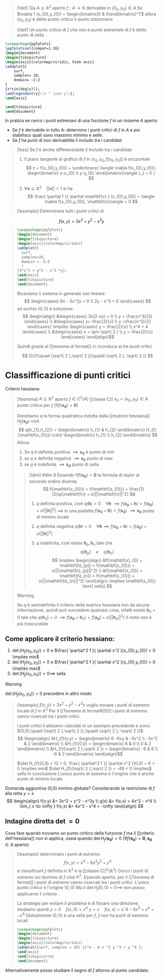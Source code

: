 >[!def]
>Sia $A \subseteq \mathbb{R}^2$ aperto
>$f : A \to \mathbb{R}$ derivabile in $(X_{0},y_{0}) \in A$
>Se $\nabla f (x_{0},y_{0}) = \begin{bmatrix}0 & 0\end{bmatrix}^T$ allora $(x_{0},y_{0})$ è detto punto critico o punto stazionario

>[!def]
>Un punto critico di $f$ che non è punto estremale di $f$ è detto punto di sella


```tikz
\usepackage{pgfplots}
\pgfplotsset{compat=1.16}
\begin{document}
\begin{tikzpicture}
\begin{axis}[colormap/viridis, hide axis]
\addplot3[
	surf,
	samples= 18,
	domain= -2:2
]
{x*sin(deg(y))};
\addlegendentry{\(x * \sin y\)};
\end{axis}

\end{tikzpicture}
\end{document}
```

In pratica se cerco i punti estremavi di una funzione $f$ in un insieme $A$ aperto
- Se $f$ è derivabile in tutto A: determino i punti critici di $f$ in $A$ e poi stabilisco quali sono massimo minimo e selle.
- Se $f$ ha punti di non derivabilità li includo tra i candidati

>[!oss]
> Se $f$ è anche differenziabile li includo tra i candidati
> 1. Il piano tangente al grafico di $f$ in $(x_{0},y_{0},f(x_{0},y_{0}))$ è orizzontale
> 	$$ z = f(x_{0},y_{0}) + \underbrace{ \langle \nabla f(x_{0},y_{0}), \begin{bmatrix}
>x-x_{0} \\
y-y_{0}
\end{bmatrix}\rangle }_{ = 0 } $$
>
>2. $\forall \mathbf{v} \subseteq \mathbb{R}^2\quad ||\mathbf{v}|| = 1$ si ha 
> $$ \frac{ \partial f }{ \partial \mathbf{v} } (x_{0},y_{0}) = \langle \nabla f(x_{0},y_{0}), \mathbf{v}\rangle = 0 $$


>[!esempio]
>Determinare tutti i punti critici di
>
$$ f(x,y) = 3x^2 + y^2 - x^3y $$
>
>
>```tikz
>\usepackage{pgfplots}
>\begin{document}
>\begin{tikzpicture}
>\begin{axis}[colormap/viridis]
>\addplot3[
>	surf,
>	samples=16,
>	domain = -5:5
>	]
>{3*x^2 + y^2 - x^3 *y};
>\end{axis}
>\end{tikzpicture}
>\end{document}
>```
>
>Ricaviamo il sistema in generale non lineare:
>$$ 
>\begin{cases}
>6x - 3x^2y = 0 \\
>2y - x^3 = 0
>\end{cases}
>$$
>ad occhio $(0,0)$ è soluzione:
>$$ \begin{align}
>&\begin{cases}
>3x(2-xy) = 0 \\
>y = \frac{x^3}{2}
>\end{cases} \\
>&\begin{cases}
>y= \frac{2}{x} \\
>y =\frac{x^3}{2} 
>\end{cases} \implies \begin{cases}
>y = \frac{2}{x} \\
>x^4 = 4
>\end{cases} \\
>&\begin{cases}
>x = \pm \sqrt{ 2 } \\
>y = \frac{2}{x}
>\end{cases}
>\end{align}$$
>
>Quindi grazie al [[teorema di fermat]] ci riconduce ai tre punti critici
>
>
> $$ (0,0)\quad (\sqrt{ 2 },\sqrt{ 2 })\quad(-\sqrt{ 2 }, \sqrt{ 2 }) $$


# Classifficazione di punti critici
Criterio hessiana:
>[!teorema]
>$A \subseteq \mathbb{R}^2$ aperto
>$f \in C^2(A)$ [[classe C]]
>$x_{0} = (x_{0},y_{0}) \in A$ punto critico per $f$ ($\nabla f(\mathbf{x_{0}}) = \mathbf{0}$)
>
>Denotiamo $q$ la forma quadratica indotta dalla [[matrice hessiana]] $H_{f}(\mathbf{x_{0}})$ cioè
>$$ q(h_{1},h_{2}) = \begin{bmatrix}
> h_{1} & h_{2}
\end{bmatrix} H_{f}(\mathbf{x_{0}}) \cdot \begin{bmatrix}
h_{1} \\
h_{2}
\end{bmatrix} $$
Allora:
>1. Se $q$ è definita positiva $\implies \mathbf{x_{0}}$  è punto di min
>2. se $q$ è definita negativa $\implies \mathbf{x_{0}}$ punto di max
>3. se $q$ è indefinita $\implies \mathbf{x_{0}}$ punto di sella
>
>>[!dim] #dim 9
>>Essendo $\nabla f (\mathbf{x_{0}}) = \mathbf{0}$ la formula di taylor al secondo ordine diventa:
>> $$ f(\mathbf{x_{0}}) = f(\mathbf{x_{0}}) + \frac{1}{2}q(\mathbf{h}) + o(||\mathbf{h}||^2) $$
>> 1. $q$ definita positiva, cioè $q(\mathbf{h}) > 0\quad \forall \mathbf{h}$
>> 	$\implies f(\mathbf{x_{0}} + \mathbf{h}) > f(\mathbf{x_{0}}) + o (||\mathbf{h}||^2)$
>> 	$\implies$ in una pialletta $f(\mathbf{x_{0}}+\mathbf{h}) > f(\mathbf{x_{0}})$
>> 	$\implies \mathbf{x_{0}}$ punto di minimo locale
>>
>>2. $q$ definita negativa $q(\mathbf{h}) < 0\quad\forall \mathbf{h} \implies f(\mathbf{x_{0}}+\mathbf{h}) < f(\mathbf{x_{0}}) + o(||\mathbf{h}||^2)$
>>3. $q$ indefinita, cioè esiste $\mathbf{h}_{p}, \mathbf{h}_{n}$ tale che
>> $$ q(\mathbf{h}_{p}) \quad e \quad q(\mathbf{h}_{n}) $$
>> $$ \implies \begin{align}
>>&f(\mathbf{x}_{0} + \mathbf{h}_{p}) > f(\mathbf{x_{0}}) + o(||\mathbf{h}_{p}||^2) \\
>>&f(\mathbf{x_{0}} + \mathbf{h}_{n}) < f(\mathbf{x_{0}}) + o(||\mathbf{h}_{n}||^2)
>>\end{align}
>>\implies \mathbf{x_{0}} \text{ sella} $$
>
>>[!warning]
>>Se $q$ è semidefinita il criterio della matrice hessiana non da alcuna informazione, quindi può succedere qualsiasi cosa, infatti esiste $\mathbf{h}_{0} + 0$ tale che $q(\mathbf{h}_{0}) = 0$
>>$\implies f(\mathbf{x_{0}}+\mathbf{h}_{0}) = f(\mathbf{x_{0}})+o(||\mathbf{h}_{0}||^2)$
>>Il resto non è più trascurabile

## Come applicare il criterio hessiano:
1. $\det(H_{f} (x_{0},y_{0})) > 0$ e $\frac{ \partial^2 f }{ \partial x^2 }(x_{0},y_{0}) > 0 \implies min$
2. $\det(H_{f}(x_{0},y_{0})) > 0$ e $\frac{ \partial^2 f }{ \partial x^2 }(x_{0},y_{0}) < 0 \implies max$
3. $\det(H_{f}(x_{0},y_{0})) < 0 \implies$ sella
>[!warning]
>$\det(H_{f}(x_{0},y_{0})) = 0$ precedere in altro modo


>[!esempio]
>$f(x,y) = 3x^2 + y^2 - x^3y$
>voglio trovare i punti di estremo locale di $f$ in $\mathbb{R}^2$
>Per il [[Teorema di fermat#2D]] i punti di estremo vanno ricercati tra i punti critici.
>
> I punti critici li abbiamo calcolati in un esempio precedente e sono:
> $(0,0),\quad (\sqrt{ 2 },\sqrt{ 2 }),\quad(-\sqrt{ 2 },-\sqrt{ 2 })$
> $$ \begin{align}
>&H_{f}(x,y) = \begin{bmatrix}
> 6 -6xy & -3x^2 \\
>-3x^2 & 2
>\end{bmatrix}  \\
>&H_{f}(0,0) = \begin{bmatrix}
>6 & 0 \\
0 & 2
\end{bmatrix} \\
>&H_{f}(\sqrt{ 2 },\sqrt{ 2 }) = 
\begin{bmatrix}
> -6 & 6 \\
-6 & 2
\end{bmatrix}
>\end{align}$$
>
>$\det H_{f}(0,0) = 12 > 0, \frac{ \partial^2 f }{ \partial x^2 }(0,0) = 6 > 0 \implies min$
>$\det H_{f}(\sqrt{ 2 },\sqrt{ 2 }) = -48 < 0 \implies$ sella
In conclusione L'unico punto di estremo è l'origine che è anche punto di minimo locale

Domanda aggiuntiva (0,0) minimo globale?
Considerando la restrizione di $f$ alla retta $y = x$
$$ \begin{align}
f(x,y) &= 3x^2 + y^2 - x^3y \\
g(x) &= f(x,x) = 4x^2 - x^4 \\
\lim_{ x \to \infty } f(x,x) &= 4x^2 - x^4 = -\infty
\end{align} $$


## Indagine diretta $\det = 0$

Cosa fare quando troviamo un punto ciritico della funzione $f$ ma il [[criterio dell'hessiana]] non si applica, ossia quando $\det H_{f}(\mathbf{x_{0}}) = 0$
($\nabla f (\mathbf{x_{0}}) = \mathbf{0}, \mathbf{x_{0}} \in A$ aperto)

>[!esempio]
>determinare i punti di estremo
>$$ f(x,y) = x^4 - 6 x^2 y^2 + y^4 $$
>e classificarli
>$f$ definita in $\mathbb{R}^2$ e la [[classe C]]$^2(\mathbb{R}^2)$
>Cerco i punti di estremo sul dominio di $f$ cioè $\mathbb{R}^2$. Essendo aperto, per il [[Teorema di fermat]] i punti di estremo vanno ricercati tra i punti critici.
>L'unico punto critico è l'origine $(0,0)$
>Ma il $\det H_{f}(0,0) = 0 \implies$ non posso applicarne il criterio .
>
>La strategia per evitare il problema è di fissare una direzione, studiamo quindi
>$y=0 \quad f(x,0) = x^4$
>$y = x\quad f(x,x) = xˆ4 - 6x^4 + x^4 = -x^4$
>Globalmente $(0,0)$ è una sella per $f$, $f$ non ha punti di estremo locali
>
>```tikz
>\usepackage{pgfplots}
>\begin{document}
>\begin{tikzpicture}
>\begin{axis}[colormap/viridis]
>\addplot3[surf, samples = 16] {x^4 - 6 x ^2 y ^2 + y ^4 };
>\end{axis}
>\end{tikzpicutre}
>\end{document}
>```

Alternativamente posso studiare il segno di $f$ attorno al punto candidato

